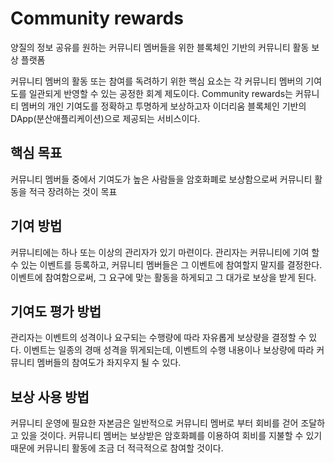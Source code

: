 # Community rewards
양질의 정보 공유를 원하는 커뮤니티 멤버들을 위한 블록체인 기반의 커뮤니티 활동 보상 플랫폼

커뮤니티 멤버의 활동 또는 참여를 독려하기 위한 핵심 요소는 각 커뮤니티 멤버의 기여도를 일관되게 반영할 수 있는 공정한 회계 제도이다. Community rewards는 커뮤니티 멤버의 개인 기여도를 정확하고 투명하게 보상하고자 이더리움 블록체인 기반의 DApp(분산애플리케이션)으로 제공되는 서비스이다.

## 핵심 목표
커뮤니티 멤버들 중에서 기여도가 높은 사람들을 암호화폐로 보상함으로써 커뮤니티 활동을 적극 장려하는 것이 목표

## 기여 방법
커뮤니티에는 하나 또는 이상의 관리자가 있기 마련이다. 관리자는 커뮤니티에 기여 할 수 있는 이벤트를 등록하고, 커뮤니티 멤버들은 그 이벤트에 참여할지 말지를 결정한다. 이벤트에 참여함으로써, 그 요구에 맞는 활동을 하게되고 그 대가로 보상을 받게 된다.

## 기여도 평가 방법
관리자는 이벤트의 성격이나 요구되는 수행량에 따라 자유롭게 보상량을 결정할 수 있다. 이벤트는 일종의 경매 성격을 뛰게되는데, 이벤트의 수행 내용이나 보상량에 따라 커뮤니티 멤버들의 참여도가 좌지우지 될 수 있다.

## 보상 사용 방법
커뮤니티 운영에 필요한 자본금은 일반적으로 커뮤니티 멤버로 부터 회비를 걷어 조달하고 있을 것이다. 커뮤니티 멤버는 보상받은 암호화폐를 이용하여 회비를 지불할 수 있기 때문에 커뮤니티 활동에 조금 더 적극적으로 참여할 것이다.
